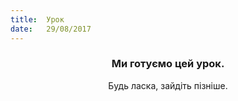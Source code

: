 ```yaml
---
title:  Урок
date:   29/08/2017
---
```


### <center>Ми готуємо цей урок.</center>
<center>Будь ласка, зайдіть пізніше.</center>